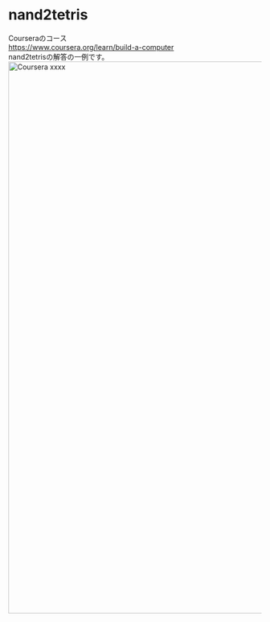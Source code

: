 # nand2tetris
Courseraのコース  
  https://www.coursera.org/learn/build-a-computer  
nand2tetrisの解答の一例です。  
<img width="1096" alt="Coursera xxxx" src="https://user-images.githubusercontent.com/60774986/121383108-280ffd00-c982-11eb-8b18-3f4681ad6e39.png">
